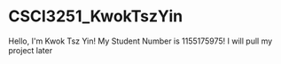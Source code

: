 # CSCI3251_KwokTszYin
Hello, I'm Kwok Tsz Yin!
My Student Number is 1155175975!
I will pull my project later
